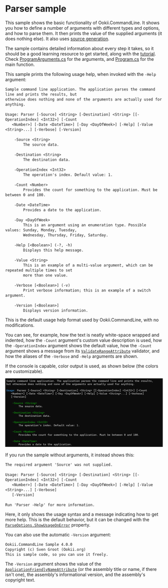 # Parser sample

This sample shows the basic functionality of Ookii.CommandLine. It shows you how to define a number
of arguments with different types and options, and how to parse them. It then prints the value of
the supplied arguments (it does nothing else). It also uses [source generation](../../../docs/SourceGeneration.md).

The sample contains detailed information about every step it takes, so it should be a good learning
resource to get started, along with the [tutorial](../../../docs/Tutorial.md). Check
[ProgramArguments.cs](ProgramArguments.cs) for the arguments, and [Program.cs](Program.cs) for the
main function.

This sample prints the following usage help, when invoked with the `-Help` argument:

```text
Sample command line application. The application parses the command line and prints the results, but
otherwise does nothing and none of the arguments are actually used for anything.

Usage: Parser [-Source] <String> [-Destination] <String> [[-OperationIndex] <Int32>] [-Count
   <Number>] [-Date <DateTime>] [-Day <DayOfWeek>] [-Help] [-Value <String>...] [-Verbose] [-Version]

    -Source <String>
        The source data.

    -Destination <String>
        The destination data.

    -OperationIndex <Int32>
        The operation's index. Default value: 1.

    -Count <Number>
        Provides the count for something to the application. Must be between 0 and 100.

    -Date <DateTime>
        Provides a date to the application.

    -Day <DayOfWeek>
        This is an argument using an enumeration type. Possible values: Sunday, Monday, Tuesday,
        Wednesday, Thursday, Friday, Saturday.

    -Help [<Boolean>] (-?, -h)
        Displays this help message.

    -Value <String>
        This is an example of a multi-value argument, which can be repeated multiple times to set
        more than one value.

    -Verbose [<Boolean>] (-v)
        Print verbose information; this is an example of a switch argument.

    -Version [<Boolean>]
        Displays version information.
```

This is the default usage help format used by Ookii.CommandLine, with no modifications.

You can see, for example, how the text is neatly white-space wrapped and indented, how the `-Count`
argument's custom value description is used, how the `-OperationIndex` argument shows the default
value, how the `-Count` argument shows a message from its [`ValidateRangeAttribute`][] validator, and
how the aliases of the `-Verbose` and `-Help` arguments are shown.

If the console is capable, color output is used, as shown below (the colors are customizable).

![Color output sample](../../../docs/images/color.png)

If you run the sample without arguments, it instead shows this:

```text
The required argument 'Source' was not supplied.

Usage: Parser [-Source] <String> [-Destination] <String> [[-OperationIndex] <Int32>] [-Count
   <Number>] [-Date <DateTime>] [-Day <DayOfWeek>] [-Help] [-Value <String>...] [-Verbose]
   [-Version]

Run 'Parser -Help' for more information.
```

Here, it only shows the usage syntax and a message indicating how to get more help. This is the
default behavior, but it can be changed with the [`ParseOptions.ShowUsageOnError`][] property.

You can also use the automatic `-Version` argument:

```text
Ookii.CommandLine Sample 4.0.0
Copyright (c) Sven Groot (Ookii.org)
This is sample code, so you can use it freely.
```

The `-Version` argument shows the value of the [`ApplicationFriendlyNameAttribute`][] (or the
assembly title or name, if there isn't one), the assembly's informational version, and the
assembly's copyright text.

[`ApplicationFriendlyNameAttribute`]: https://www.ookii.org/docs/commandline-4.0/html/T_Ookii_CommandLine_ApplicationFriendlyNameAttribute.htm
[`ParseOptions.ShowUsageOnError`]: https://www.ookii.org/docs/commandline-4.0/html/P_Ookii_CommandLine_ParseOptions_ShowUsageOnError.htm
[`ValidateRangeAttribute`]: https://www.ookii.org/docs/commandline-4.0/html/T_Ookii_CommandLine_Validation_ValidateRangeAttribute.htm
